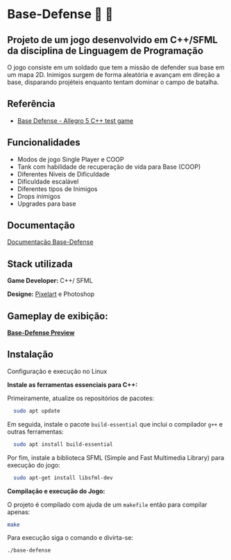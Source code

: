 # Base-Defense :space_invader: :space_invader:

## Projeto de um jogo desenvolvido em C++/SFML da disciplina de Linguagem de Programação
O jogo consiste em um soldado que tem a missão de defender sua base em um mapa 2D. Inimigos surgem de forma aleatória e avançam em direção a base, disparando projéteis enquanto tentam dominar o campo de batalha.


## Referência

 - [Base Defense - Allegro 5 C++ test game](https://www.youtube.com/watch?v=5NH7W2XgdwE)



## Funcionalidades

- Modos de jogo Single Player e COOP
- Tank com habilidade de recuperação de vida para Base (COOP)
- Diferentes Niveis de Dificuldade
- Dificuldade escalável
- Diferentes tipos de Inimigos
- Drops inimigos
- Upgrades para base

## Documentação

[Documentação Base-Defense](https://aerttyz.github.io/Base-Defense/annotated.html)

## Stack utilizada

**Game Developer:** C++/ SFML

**Designe:** [Pixelart](https://Pixelart.com) e Photoshop

## Gameplay de exibição:

[**Base-Defense Preview**](/)

## Instalação

Configuração e execução no Linux

**Instale as ferramentas essenciais para C++:**

Primeiramente, atualize os repositórios de pacotes:
```bash
  sudo apt update
```
Em seguida, instale o pacote `build-essential` que inclui o compilador `g++` e outras ferramentas:
```bash
  sudo apt install build-essential
```
Por fim, instale a biblioteca SFML (Simple and Fast Multimedia Library) para execução do jogo:
```bash
  sudo apt-get install libsfml-dev
```

**Compilação e execução do Jogo:**

O projeto é compilado com ajuda de um ```makefile``` então para compilar apenas:

```bash 
make
```

Para execução siga o comando e divirta-se:
```bash
./base-defense
```
